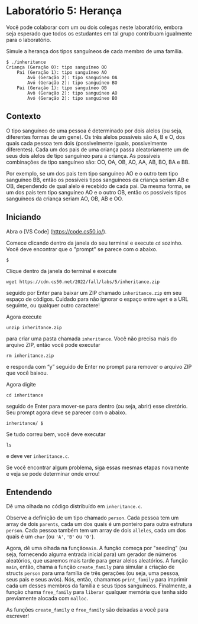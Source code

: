 Laboratório 5: Herança
==================

<div class="alert" data-alert="warning" role="alert"><p>Você pode colaborar com um ou dois colegas neste laboratório, embora seja esperado que todos os estudantes em tal grupo contribuam igualmente para o laboratório.</p></div>

Simule a herança dos tipos sanguíneos de cada membro de uma família.

    $ ./inheritance
    Criança (Geração 0): tipo sanguíneo OO
        Pai (Geração 1): tipo sanguíneo AO
            Avô (Geração 2): tipo sanguíneo OA
            Avó (Geração 2): tipo sanguíneo BO
        Pai (Geração 1): tipo sanguíneo OB
            Avô (Geração 2): tipo sanguíneo AO
            Avó (Geração 2): tipo sanguíneo BO
    
    

Contexto
----------

O tipo sanguíneo de uma pessoa é determinado por dois alelos (ou seja, diferentes formas de um gene). Os três alelos possíveis são A, B e O, dos quais cada pessoa tem dois (possivelmente iguais, possivelmente diferentes). Cada um dos pais de uma criança passa aleatoriamente um de seus dois alelos de tipo sanguíneo para a criança. As possíveis combinações de tipo sanguíneo são: OO, OA, OB, AO, AA, AB, BO, BA e BB.

Por exemplo, se um dos pais tem tipo sanguíneo AO e o outro tem tipo sanguíneo BB, então os possíveis tipos sanguíneos da criança seriam AB e OB, dependendo de qual alelo é recebido de cada pai. Da mesma forma, se um dos pais tem tipo sanguíneo AO e o outro OB, então os possíveis tipos sanguíneos da criança seriam AO, OB, AB e OO.

Iniciando
---------------

Abra o [VS Code] (https://code.cs50.io/).

Comece clicando dentro da janela do seu terminal e execute `cd` sozinho. Você deve encontrar que o "prompt" se parece com o abaixo.

    $
    

Clique dentro da janela do terminal e execute

    wget https://cdn.cs50.net/2022/fall/labs/5/inheritance.zip
    

seguido por Enter para baixar um ZIP chamado `inheritance.zip` em seu espaço de códigos. Cuidado para não ignorar o espaço entre `wget` e a URL seguinte, ou qualquer outro caractere!

Agora execute

    unzip inheritance.zip
    

para criar uma pasta chamada `inheritance`. Você não precisa mais do arquivo ZIP, então você pode executar

    rm inheritance.zip
    

e responda com “y” seguido de Enter no prompt para remover o arquivo ZIP que você baixou.

Agora digite

    cd inheritance
    

seguido de Enter para mover-se para dentro (ou seja, abrir) esse diretório. Seu prompt agora deve se parecer com o abaixo.

    inheritance/ $
    

Se tudo correu bem, você deve executar

    ls
    

e deve ver `inheritance.c`.

Se você encontrar algum problema, siga essas mesmas etapas novamente e veja se pode determinar onde errou!

Entendendo
-------------

Dê uma olhada no código distribuído em `inheritance.c`.

Observe a definição de um tipo chamado `person`. Cada pessoa tem um array de dois `parents`, cada um dos quais é um ponteiro para outra estrutura `person`. Cada pessoa também tem um array de dois `alleles`, cada um dos quais é um `char` (ou `'A'`, `'B'` ou `'O'`).

Agora, dê uma olhada na função`main`. A função começa por "seeding" (ou seja, fornecendo alguma entrada inicial para) um gerador de números aleatórios, que usaremos mais tarde para gerar alelos aleatórios. A função `main`, então, chama a função `create_family` para simular a criação de structs `person` para uma família de três gerações (ou seja, uma pessoa, seus pais e seus avós). Nós, então, chamamos `print_family` para imprimir cada um desses membros da família e seus tipos sanguíneos. Finalmente, a função chama `free_family` para `liberar` qualquer memória que tenha sido previamente alocada com `malloc`.

As funções `create_family` e `free_family` são deixadas a você para escrever!